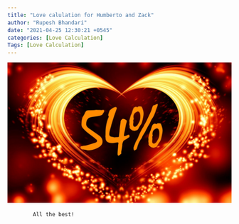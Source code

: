 ```yaml
---
title: "Love calulation for Humberto and Zack"
author: "Rupesh Bhandari"
date: "2021-04-25 12:30:21 +0545"
categories: [Love Calculation]
Tags: [Love Calculation]
---
```


![Match Picture](/assets/img/lovecal/Humberto-Zack.jpg)

            All the best!
    